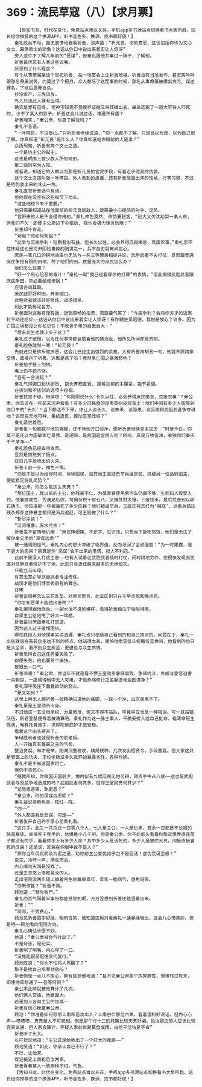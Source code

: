 # 369：流民草寇（八）【求月票】
        【告知书友，时代在变化，免费站点难以长存，手机app多书源站点切换看书大势所趋，站长给你推荐的这个换源APP，听书音色多、换源、找书都好使！】
       秦礼纹丝不动，面无表情地看着祈善，淡声道：“祈元良，你的意思，这也包括你作为文心文士、幕僚策士的骄傲？这话从你口中说出来着实让人惊讶”
       旁人或许不了解几年前的“恶谋”，但秦礼跟他共事过一阵子，了解他。
       祈善最厌恶有人拿这些说嘴。
       厌恶到了什么程度？
       有个从事僚属拿这个冒犯祈善, 在一场宴会上让祈善难堪。祈善没有当场发作，甚至笑吟吟跟那名僚属说笑。约莫过了个把月，众人都忘了这茬事的时候，那名从事僚属被爆出贪污、谋逆罪名，下狱后畏罪自杀。
       抄没家产，三族流放。
       外人只道此人罪有应得。
       确实是罪有应得, 但神不知鬼不觉搜罗证据又将其捅出去，最后还跑了一趟大牢将人吓死的, 少不了某人的影子。祈善这会儿说这话，难道不有趣？
       祈善嗤笑：“秦公肃，你真了解我吗？”
       秦礼不言语。
       “一叶障目，不见泰山。”只听祈善继续说道，“你一点都不了解，只是自以为是，以为自己很了解。你真知道‘祈元良’是什么人？你真知道站你眼前的人是谁？”
       众所周知，祈善有两个文士之道。
       一个是坑主公的弑主。
       这也是明面上被少数人所知晓的。
       第二個则罕为人知。
       或者说，知道它的人都以为那是祈元良的言灵手段，有着近乎完美的伪装。
       这个文士之道叫做一叶障目。外人看到的皮囊，还有祈善展露出来的性格，行事习惯，不过是他伪装出来的冰山一角。
       秦礼直觉祈善话中有话。
       但他现在没空在这些细节下功夫。
       “这些细枝节末不重要。”
       他只需要知道站在他面前的祈元良是敌人，是需要小心提防的对手，足矣。
       “我带来的人是不会借你用的。”秦礼神色漠然, 作势要赶客，“赵大义欠沈幼梨一条人命, 但我们不欠！即便主公那边下令相助, 我也会极力谏言劝阻！”
       祈善却不肯走。
       “劝阻？你如何劝阻？”
       “此举与庶民争利！短期看似有益，但长久以往，必会养得庶民懒怠，荒废农事。”秦礼忍不住怀疑这也是河尹阴险毒辣的阳谋之一，兵不血刃就离间民心。
       庶民一家几口的耕地效率也无法与一名三等簪袅相提并论。武胆武者不去打仗，反而跟普通庶民争抢有限的田地，种了他们的田。数量庞大的庶民怎么办？
       他们怎么处置？
       “好一个用心险恶的毒计！”秦礼一副“我已经看穿你的打算”的表情，“借此撺掇武胆武者跟庶民争田，势必要酿成惨祸！”
       应该各司其职。
       庶民就好好种田，养家糊口。
       武胆武者就该好好修炼，战场搏杀。
       如此才能稳定各方。
       祈善面对这番有理有据、逻辑顺畅的指责，简直要气笑了：“与民争利？我将你方才的话原封不动还给伱——这话从你口中说出来着实让人惊讶！有你辅佐吴昭德，我倒是放心了许多。因为亡国之祸都没让你长记性！不改骨子里的自傲自大！”
       “想来此生也就止步于此了”
       秦礼过于傲慢，以为任何事情都会顺着他的猜测走，他所见所闻即是真相。
       秦礼脸色陡然一寒：“祈元良！”
       先前还只是排斥和厌恶，这会儿已经生出强烈的杀意。大有祈善再胡言一句，他就不顾两家交情，直接杀了祈善。这厮是疯了吗？竟然拿亡国之痛激怒他？
       祈善抬手搭上剑柄。
       嘴上仍不依不饶。
       “吾有一言说错？”
       秦礼气得胸口起伏剧烈, 额头青筋直冒, 握着剑柄的手攥紧，指节紧绷。
       在拔剑和不拔剑的选项中徘徊。
       祈善犹觉不够，继续喷：“你刚刚说什么‘长久以往，必会养得庶民懒怠，荒废农事’？秦公肃，你真该在一年前来河尹看看！有多少庶民食的是枣菜树皮观音土！他们中间有多少人能等到你口中的‘长久’！当下都活不下来，你让人谈长久、谈未来、谈隐患、谈庶民和武胆武者争夺耕地？谈庶民无地可种，集结造反，撼动王室政权？”
       秦礼紧抿着唇。
       祈善每一句都戳中他的痛脚，还不待他开口驳斥，便听祈善继续变本加厉：“时至今日，你莫不是还以为国破家亡是我、是逆贼、是敌国趁虚而入吧？呵呵，真是万物皆浊，唯独你们秦氏干干净净——”
       秦礼脸色已经白得发青。
       显然是愤怒到了极点。
       双目几乎能喷出焰火来。
       祈善上前一步，神色不惧。
       “你是不是以为给你时间，徐徐图谋，趁其他王室勋贵举兵逼宫前，扶植另一位适龄国主，便能稳定将乱局势？”
       “秦公肃，你怎么能这么天真？”
       “那位国主，我以前的主公，他残暴不仁，为葆青春使用紫河车仍嫌不够，生剖妇人取婴入药。他奢靡成性，为满足私欲，苛捐杂税十取七八，又嫌敛财太慢，三废钱币，最后荒唐到以卵石铸币，你知道那一年被逼死了多少庶民？他们被逼举兵，王庭却将其打为‘贼寇’，派重兵镇压残杀郑乔这种暴主都只是派兵驱赶，可王庭做了什么？”
       “斩尽杀绝！”
       “江河堵塞，赤水月余！”
       祈善毫不留情地讥嘲：“庶民睁眼瞎、不识字、见识浅，只想当下能吃饱饭，他们是无法了解你秦公肃的‘深谋远虑’”
       被一通阴阳怪气，秦礼内心的怒火冲破了临界值，反而寻回了全部理智：“为一时果腹，埋下更大的恶果？果真是你‘恶谋’会干出来的事情，损人不利己。”
       此前不是没人打这主意——也有人试着让武胆武者战时打仗，闲时耕地劳作，但很快发现庶民面对武胆武者保护不了地，此举只会造成越来越多的无地佃农。
       只能立马叫停。
       有意无意引导武胆武者专注修炼。
       战场才是他们博景秀前程的舞台。
       谷瑑
       祈善说得再怎么天花乱坠，对庶民而言，此举区别只在于早点死和晚点死。
       “你怎知恶果不能结出善种？”
       秦礼懒得跟他饶舌，一副水泼不进的模样，看得祈善脑瓜子嗡嗡得疼。
       自家主公给他甩了好大一难题。
       祈善最讨厌跟秦礼打交道。
       因为这人过于傲慢固执。
       哪怕其他人对他摆事实讲道理，秦礼也只相信自己看到的和自己推测的。问题在于，秦礼一出生就站在芸芸众生达不到的终点。他站得太高，哪怕他愿意低头俯瞰贫苦世间，他看到的也只是大全景，看不到众生疾苦，更遑论与众生共情。
       祈善觉得自己这任务要失败了。
       即便失败，他也要骂个痛快。
       狠狠出一口气。
       祈善冷嘲：“秦公肃，你当年不就是看不惯王室勋贵奢靡腐败，争储内斗，外戚与宦官迫害一众朝臣，一度使得朝中无人可用，才借养病修行之名躲进寺庙图清净？”
       秦礼深呼吸压下蠢蠢欲动的怒火。
       “是又如何？”
       这世上再无人跟祈善一般精确知道他的痛脚，一踩一个准，血压居高不下。
       秦礼虽是王室勋贵出身。
       不过他这一支没继承权，力量微薄，但又不得不站队，毕竟中立也是一种错误。可一旦站错队伍，新君登基便等着被清算吧。秦礼作为这一脉主事人，干脆安排人给自己批命，福薄命短生怪病，唯有托身庙宇，求得陀佛庇护才能安稳。
       借着这个由头避开了。
       争储胜利者也就是祈善的前老板。
       人一开始真有雄霸之主的气势。
       整治贪腐、唯才是举，削减沉重税收，精简税种，几次发出招贤令，手段雷霆。但人家这只是表面上的功夫，王位坐稳没多久就开始暴露本性，各种作妖。
       秦礼不是不知道国家将亡。
       但仍不肯死心。
       “据我所知，你故国灭国前夕，境内似有九成庶民无地可耕，勋贵手中占八成——这也是武胆武者与庶民争地造成的吗？武胆武者何其多，但你王室勋贵何其少？”
       “论隐患恶果，孰更恶？”
       “秦公肃，你的深谋远虑呢？”
       秦礼被说得脸色青一阵红一阵。
       “你——”
       “外人都道我是恶谋，可是——”
       祈善张开自己的手掌心给秦礼看。
       “这只手，此生一共杀过一百零八个人，七人是主公，一人是仇家，其余一百都是不长眼的贼寇暴徒。间接死于我手的，估摸着小几千吧。但是秦公肃，你不妨低头看看你那双保养得连茧子都没有的手，看看你手上有多少人命？其中多少人是该死的，多少人是被你天真，间接直接害死的庶民！还是说，庶民在你眼中就不是人？”
       “那你当年侃侃而谈为君之道，劝你前主公爱民如子岂不是屁话！虚伪荒诞至极！”
       说完，冷哼一声，扬长而去。
       内心嘀咕天海是没戏了。
       还是去忽悠上南和邑汝的人。
       走出宅院没两步碰上披着月色的羸弱青年，青年一脸病气，唇角轻笑。
       “你来作甚？”祈善不爽。
       顾池道：“替你收尸。”
       秦礼的杀气隔着半条街都能感觉到啊，万万没想到祈善还能竖着出来。
       祈善：“”
       “呵呵，不劳费心。”
       顾池见祈善眉宇舒展，眼梢含笑，便知道这厮对着秦礼一通暴躁输出，这会儿心情美妙。但是吧——顾池看向宅院方向。
       秦礼心情估计很不妙。
       他道：“秦公肃被你气吐血了。”
       不是夸张，是纪实。
       祈善咧了咧嘴，内心啐了一口。
       “没死能跟吴昭德交代就行。”
       顾池叹道：“你也不怕将人骂醒了？”
       那不是给自己培养劲敌吗？
       祈善倒是一点儿不担心，颇有些骄傲地道：“且不说秦公肃那个执拗脾性，很难转过弯来，即便他真想通了——吾等何惧？”
       秦公肃此前就被他算计了几次。
       他们俩人交锋，他赢面大。
       若是加上各自主公的加成——
       祈善有信心稳赢秦公肃。
       顾池：“你准备如何忽悠上南和邑汝出人？上南谷仁那位六弟，看着温和好说话，但内心心声——啧啧啧，真真是人不可貌相。倒是那个行十二的晁廉比较天真好骗。邑汝那边的人应该比较容易说通，但人家会算计，怀疑人家前世是算盘成精，白给干活怕是不肯”
       祈善听了头大。
       长吁短叹地道：“主公真是给我出了一个好大的难题——”
       顾池笑道：“如此，你承认自己不行了？”
       不行，让他来。
       保证搞定上南和邑汝两家。
       祈善看着某人一脸病秧子相，气急。
       【告知书友，时代在变化，免费站点难以长存，手机app多书源站点切换看书大势所趋，站长给你推荐的这个换源APP，听书音色多、换源、找书都好使！】